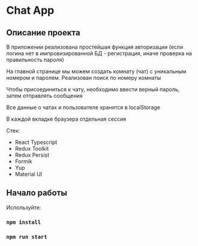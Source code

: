 # Chat App

## Описание проекта

В приложении реализована простейшая функция авторизации (если логина нет в импровизированной БД -
регистрация, иначе проверка на правильность пароля)

На главной странице мы можем создать комнату (чат) с уникальным номером и паролем.
Реализован поиск по номеру комнаты

Чтобы присоединиться к чату, необходимо ввести верный пароль, затем отправлять сообщения

Все данные о чатах и пользователе хранятся в localStorage

В каждой вкладке браузера отдельная сессия

Стек:
- React Typescript
- Redux Toolkit
- Redux Persist
- Formik
- Yup
- Material UI


## Начало работы

Используйте:

### `npm install`
### `npm run start`